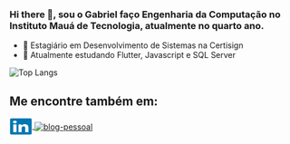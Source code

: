 ### Hi there 👋, sou o Gabriel faço Engenharia da Computação no Instituto Mauá de Tecnologia, atualmente no quarto ano.

- 🔭 Estagiário em Desenvolvimento de Sistemas na Certisign
- 🌱 Atualmente estudando Flutter, Javascript e SQL Server



![Top Langs](https://github-readme-stats.vercel.app/api/top-langs/?username=GabrielGodoy01&layout=compact&theme=dracula)

## Me encontre também em:
<a href="https://www.linkedin.com/in/gabrielgbraz/" target="_blank">
<img align="center" alt="linkedin-profile" height="30" width="40" src="https://raw.githubusercontent.com/devicons/devicon/master/icons/linkedin/linkedin-original.svg" style="max-width:100%;">
</a>
<a href="https://gabrielgodoy01.github.io/" target="_blank">
<img align="center" alt="blog-pessoal" height="30" width="40" src="https://cdn0.iconfinder.com/data/icons/social-networks-and-media-flat-icons/136/Social_Media_Socialmedia_network_share_socialnetwork_network-22-512.png" style="max-width:100%;">
</a>

<!--
**GabrielGodoy01/GabrielGodoy01** is a ✨ _special_ ✨ repository because its `README.md` (this file) appears on your GitHub profile.

Here are some ideas to get you started:

- 🔭 I’m currently working on ...
- 🌱 I’m currently learning ...
- 👯 I’m looking to collaborate on ...
- 🤔 I’m looking for help with ...
- 💬 Ask me about ...
- 📫 How to reach me: ...
- 😄 Pronouns: ...
- ⚡ Fun fact: ...
-->
